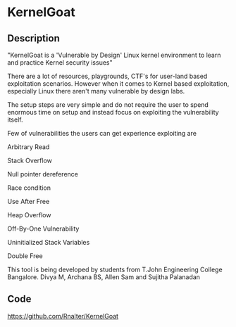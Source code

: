 # KernelGoat

## Description
"KernelGoat is a 'Vulnerable by Design' Linux kernel environment to learn and practice Kernel security issues"

There are a lot of resources, playgrounds, CTF's for user-land based exploitation scenarios. However when it comes to Kernel based exploitation, especially Linux there aren't many vulnerable by design labs.

The setup steps are very simple and do not require the user to spend enormous time on setup and instead focus on exploiting the vulnerability itself.

Few of vulnerabilities the users can get experience exploiting are

Arbitrary Read

Stack Overflow

Null pointer dereference

Race condition

Use After Free

Heap Overflow

Off-By-One Vulnerability

Uninitialized Stack Variables

Double Free

This tool is being developed by students from T.John Engineering College Bangalore. Divya M, Archana BS, Allen Sam and Sujitha Palanadan

## Code
https://github.com/Rnalter/KernelGoat
